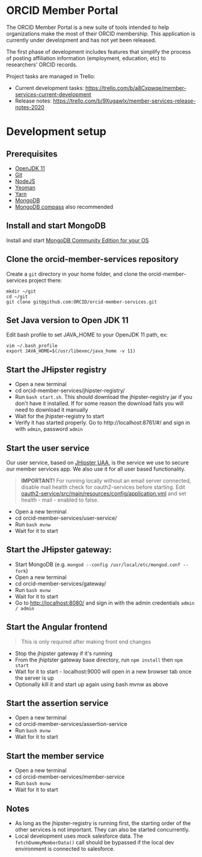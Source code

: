 # ORCID Member Portal

The ORCID Member Portal is a new suite of tools intended to help organizations make the most of their ORCID membership. This application is currently under development and has not yet been released.

The first phase of development includes features that simplify the process of posting affiliation information (employment, education, etc) to researchers’ ORCID records.

Project tasks are managed in Trello:

- Current development tasks: https://trello.com/b/a8Cxpwqe/member-services-current-development
- Release notes: https://trello.com/b/9Xugawlx/member-services-release-notes-2020

# Development setup

## Prerequisites

- [OpenJDK 11](https://openjdk.java.net/install/)
- [Git](https://git-scm.com/downloads)
- [NodeJS](https://nodejs.org/en/download)
- [Yeoman](https://yeoman.io/learning/)
- [Yarn](https://yarnpkg.com/lang/en/docs/install/#mac-stable)
- [MongoDB](https://docs.mongodb.com/manual/installation/)
- [MongoDB compass](https://www.mongodb.com/products/compass) also recommended

## Install and start MongoDB

Install and start [MongoDB Community Edition for your OS](https://docs.mongodb.com/manual/administration/install-community/)

## Clone the orcid-member-services repository

Create a `git` directory in your home folder, and clone the orcid-member-services project there:

    mkdir ~/git
    cd ~/git
    git clone git@github.com:ORCID/orcid-member-services.git

## Set Java version to Open JDK 11

Edit bash profile to set JAVA_HOME to your OpenJDK 11 path, ex:

    vim ~/.bash_profile
    export JAVA_HOME=$(/usr/libexec/java_home -v 11)

## Start the JHipster registry

- Open a new terminal
- cd orcid-member-services/jhipster-registry/
- Run `bash start.sh`. This should download the jhipster-registry jar if you don't have it installed. If for some reason the download fails you will need to download it manually
- Wait for the jhipster-registry to start
- Verify it has started properly. Go to http://localhost:8761/#/ and sign in with `admin`, password `admin`

## Start the user service

Our user service, based on [JHipster UAA](https://www.jhipster.tech/using-uaa/), is the service we use to secure our member services app. We also use it for all user based functionality.

> **IMPORTANT!** For running locally without an email server connected, disable mail health check for oauth2-services before starting. Edit [oauth2-service/src/main/resources/config/application.yml](https://github.com/ORCID/orcid-member-services/blob/master/oauth2-service/src/main/resources/config/application.yml#L60) and set health - mail - enabled to false.

- Open a new terminal
- cd orcid-member-services/user-service/
- Run `bash mvnw`
- Wait for it to start

## Start the JHipster gateway:

- Start MongoDB (e.g. `mongod --config /usr/local/etc/mongod.conf --fork`)
- Open a new terminal
- cd orcid-member-services/gateway/
- Run `bash mvnw`
- Wait for it to start
- Go to [http://localhost:8080/](http://localhost:8080/) and sign in with the admin credentials `admin / admin`

## Start the Angular frontend

> This is only required after making front end changes

- Stop the jhipster gateway if it's running
- From the jhiptster gateway base directory, run `npm install` then `npm start`
- Wait for it to start - localhost:9000 will open in a new browser tab once the server is up
- Optionally kill it and start up again using bash mvnw as above

## Start the assertion service

- Open a new terminal
- cd orcid-member-services/assertion-service
- Run `bash mvnw`
- Wait for it to start

## Start the member service

- Open a new terminal
- cd orcid-member-services/member-service
- Run `bash mvnw`
- Wait for it to start

## Notes

- As long as the jhipster-registry is running first, the starting order of the other services is not important. They can also be started concurrently.
- Local development uses mock salesforce data. The `fetchDummyMemberData()` call should be bypassed if the local dev environment is connected to salesforce.
